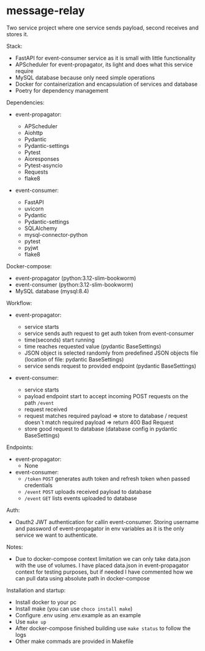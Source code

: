 # message-relay
Two service project where one service sends payload, second receives and stores it.

Stack:
- FastAPI for event-consumer service as it is small with little functionality
- APScheduler for event-propagator, its light and does what this service require
- MySQL database because only need simple operations
- Docker for containerization and encapsulation of services and database
- Poetry for dependency management

Dependencies:
- event-propagator:
  - APScheduler
  - Aiohttp
  - Pydantic
  - Pydantic-settings
  - Pytest
  - Aioresponses
  - Pytest-asyncio
  - Requests
  - flake8
    
- event-consumer:
  - FastAPI
  - uvicorn
  - Pydantic
  - Pydantic-settings
  - SQLAlchemy
  - mysql-connector-python
  - pytest
  - pyjwt
  - flake8

Docker-compose:
- event-propagator (python:3.12-slim-bookworm)
- event-consumer (python:3.12-slim-bookworm)
- MySQL database (mysql:8.4)


Workflow:
- event-propagator:
  - service starts
  - service sends auth request to get auth token from event-consumer
  - time(seconds) start running
  - time reaches requested value (pydantic BaseSettings)
  - JSON object is selected randomly from predefined JSON objects file (location of file: pydantic BaseSettings)
  - service sends request to provided endpoint (pydantic BaseSettings)
 
- event-consumer:
  - service starts
  - payload endpoint start to accept incoming POST requests on the path `/event`
  - request received
  - request matches required payload => store to database / request doesn`t match required payload => return 400 Bad Request
  - store good request to database (database config in pydantic BaseSettings)

Endpoints:
- event-propagator:
  - None
- event-consumer:
  - `/token` `POST` generates auth token and refresh token when passed credentials
  - `/event` `POST` uploads received payload to database
  - `/event` `GET` lists events uploaded to database

Auth:
- Oauth2 JWT authentication for callin event-consumer. Storing username and password of event-propagator in env variables as it is the only service we want to authenticate.

Notes:
- Due to docker-compose context limitation we can only take data.json with the use of volumes. 
  I have placed data.json in event-propagator context for testing purposes, but if needed I have commented how we can pull data using absolute path in docker-compose

Installation and startup:
- Install docker to your pc
- Install make (you can use `choco install make`)
- Configure .env using .env.example as an example
- Use `make up` 
- After docker-compose finished building use `make status` to follow the logs
- Other make commads are provided in Makefile
